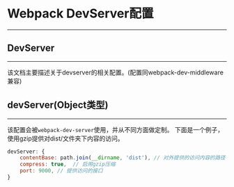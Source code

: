 # Webpack DevServer配置
***
## DevServer
***
该文档主要描述关于devserver的相关配置。(配置同webpack-dev-middleware兼容)

## devServer(Object类型)
***
该配置会被`webpack-dev-server`使用，并从不同方面做定制。
下面是一个例子，使用gzip提供对dist/文件夹下内容的访问。

```js
devServer: {
    contentBase: path.join(__dirname, 'dist'), // 对外提供的访问内容的路径
    compress: true,  // 启用gzip压缩
    port: 9000, // 提供访问的接口
}
```